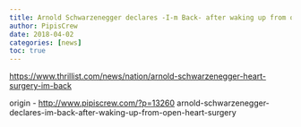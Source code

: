 ```yaml
---
title: Arnold Schwarzenegger declares -I-m Back- after waking up from open heart surgery
author: PipisCrew
date: 2018-04-02
categories: [news]
toc: true
---
```


https://www.thrillist.com/news/nation/arnold-schwarzenegger-heart-surgery-im-back

origin - http://www.pipiscrew.com/?p=13260 arnold-schwarzenegger-declares-im-back-after-waking-up-from-open-heart-surgery